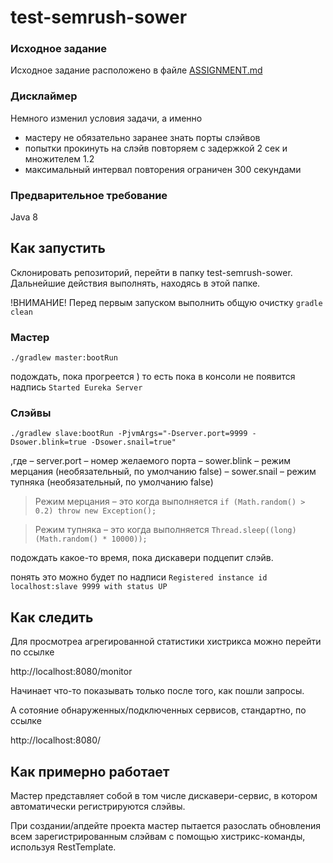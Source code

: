 # test-semrush-sower

### Исходное задание
Исходное задание расположено в файле [ASSIGNMENT.md](ASSIGNMENT.md)

### Дисклаймер
Немного изменил условия задачи, а именно
 - мастеру не обязательно заранее знать порты слэйвов
 - попытки прокинуть на слэйв повторяем с задержкой 2 сек и множителем 1.2
 - максимальный интервал повторения ограничен 300 секундами
 
### Предварительное требование
Java 8

## Как запустить

Склонировать репозиторий, перейти в папку test-semrush-sower.
Дальнейшие действия выполнять, находясь в этой папке.

!ВНИМАНИЕ! Перед первым запуском выполнить общую очистку
`gradle clean`

### Мастер

`./gradlew master:bootRun`

подождать, пока прогреется )
то есть пока в консоли не появится надпись `Started Eureka Server`

### Слэйвы
`./gradlew slave:bootRun -PjvmArgs="-Dserver.port=9999 -Dsower.blink=true -Dsower.snail=true"`

,где
 – server.port – номер желаемого порта
 – sower.blink – режим мерцания (необязательный, по умолчанию false)
 – sower.snail – режим тупняка (необязательный, по умолчанию false)

> Режим мерцания – это когда выполняется  `if (Math.random() > 0.2) throw new Exception();`

> Режим тупняка – это когда выполняется  `Thread.sleep((long) (Math.random() * 10000));`

подождать какое-то время, пока дискавери подцепит слэйв.

понять это можно будет по надписи `Registered instance id localhost:slave 9999 with status UP`

## Как следить
Для просмотреа агрегированной статистики хистрикса можно перейти по ссылке

http://localhost:8080/monitor

Начинает что-то показывать только после того, как пошли запросы.

А сотояние обнаруженных/подключенных сервисов, стандартно, по ссылке

http://localhost:8080/

## Как примерно работает
Мастер представляет собой в том числе дискавери-сервис, в котором автоматически регистрируются слэйвы.

При создании/апдейте проекта мастер пытается разослать обновления всем зарегистрированным слэйвам с помощью хистрикс-команды, используя RestTemplate.
